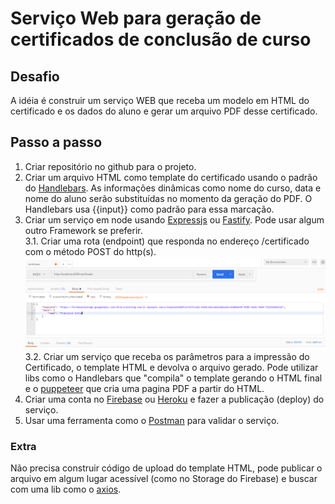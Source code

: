 # Serviço Web para geração de certificados de conclusão de curso

## Desafio
A idéia é construir um serviço WEB que receba um modelo em HTML do certificado e os dados do aluno e gerar um arquivo PDF desse certificado.

## Passo a passo

1.  Criar repositório no github para o projeto.
2.  Criar um arquivo HTML como template do certificado usando o padrão do [Handlebars](https://handlebarsjs.com/). As informações dinâmicas como nome do curso, data e nome do aluno serão substituídas no momento da geração do PDF. O Handlebars usa {{input}} como padrão para essa marcação.
3.  Criar um serviço em node usando [Expressjs](https://expressjs.com/) ou [Fastify](https://www.fastify.io/docs/latest/). Pode usar algum outro Framework se preferir.  
3.1.  Criar uma rota (endpoint) que responda no endereço /certificado com o método POST do http(s). 
![Exemplo do corpo da requisição](./apibodyrequest.png "Exemplo do corpo da requisição") 
3.2.  Criar um serviço que receba os parâmetros para a impressão do Certificado, o template HTML e devolva o arquivo gerado. Pode utilizar libs como o Handlebars que "compila" o template gerando o HTML final e o [puppeteer](https://github.com/puppeteer/puppeteer) que cria uma pagina PDF a partir do HTML.  
1.  Criar uma conta no [Firebase](https://firebase.google.com/) ou [Heroku](https://www.heroku.com/) e fazer a publicação (deploy) do serviço.
2. Usar uma ferramenta como o [Postman](https://www.postman.com/) para validar o serviço.

### Extra
Não precisa construir código de upload do template HTML, pode publicar o arquivo em algum lugar acessível (como no Storage do Firebase) e buscar com uma lib como o [axios](https://github.com/axios/axios).
